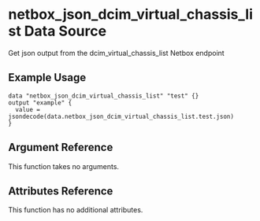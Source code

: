 # netbox\_json\_dcim\_virtual\_chassis\_list Data Source

Get json output from the dcim_virtual_chassis_list Netbox endpoint

## Example Usage

```hcl
data "netbox_json_dcim_virtual_chassis_list" "test" {}
output "example" {
  value = jsondecode(data.netbox_json_dcim_virtual_chassis_list.test.json)
}
```

## Argument Reference

This function takes no arguments.

## Attributes Reference

This function has no additional attributes.

